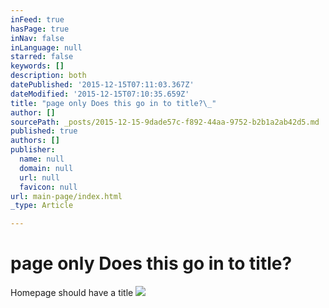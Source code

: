 ```yaml
---
inFeed: true
hasPage: true
inNav: false
inLanguage: null
starred: false
keywords: []
description: both
datePublished: '2015-12-15T07:11:03.367Z'
dateModified: '2015-12-15T07:10:35.659Z'
title: "page only Does this go in to title?\_"
author: []
sourcePath: _posts/2015-12-15-9dade57c-f892-44aa-9752-b2b1a2ab42d5.md
published: true
authors: []
publisher:
  name: null
  domain: null
  url: null
  favicon: null
url: main-page/index.html
_type: Article

---
```

# page only Does this go in to title? 

Homepage should have a title
![](https://the-grid-user-content.s3-us-west-2.amazonaws.com/71385fde-34b8-4642-9878-1d545ad8d5b5.jpg)